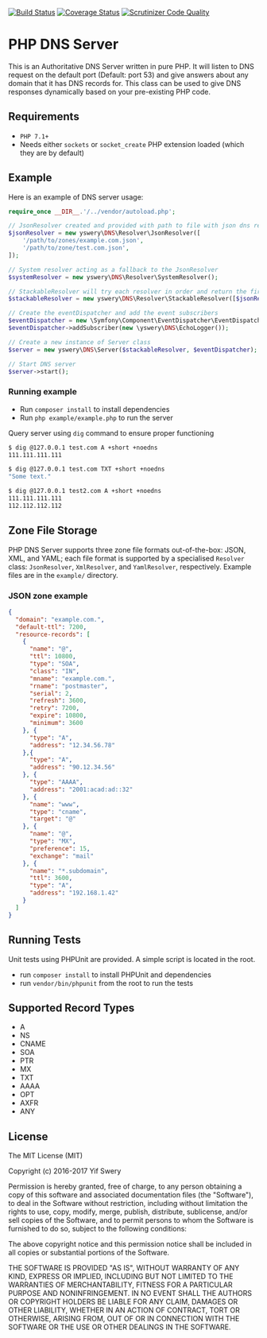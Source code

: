 [![Build Status](https://travis-ci.org/yswery/PHP-DNS-SERVER.svg)](https://travis-ci.org/yswery/PHP-DNS-SERVER)
[![Coverage Status](https://coveralls.io/repos/yswery/PHP-DNS-SERVER/badge.png)](https://coveralls.io/github/yswery/PHP-DNS-SERVER)
[![Scrutinizer Code Quality](https://scrutinizer-ci.com/g/samuelwilliams/PHP-DNS-SERVER/badges/quality-score.png)](https://scrutinizer-ci.com/g/samuelwilliams/PHP-DNS-SERVER/)


# PHP DNS Server

This is an Authoritative DNS Server written in pure PHP.
It will listen to DNS request on the default port (Default: port 53) and give answers about any domain that it has DNS records for.
This class can be used to give DNS responses dynamically based on your pre-existing PHP code.

## Requirements

* `PHP 7.1+`
* Needs either `sockets` or `socket_create` PHP extension loaded (which they are by default)

## Example

Here is an example of DNS server usage:
```php
require_once __DIR__.'/../vendor/autoload.php';

// JsonResolver created and provided with path to file with json dns records
$jsonResolver = new yswery\DNS\Resolver\JsonResolver([
    '/path/to/zones/example.com.json',
    '/path/to/zone/test.com.json',
]);

// System resolver acting as a fallback to the JsonResolver
$systemResolver = new yswery\DNS\Resolver\SystemResolver();

// StackableResolver will try each resolver in order and return the first match
$stackableResolver = new yswery\DNS\Resolver\StackableResolver([$jsonResolver, $systemResolver]);

// Create the eventDispatcher and add the event subscribers
$eventDispatcher = new \Symfony\Component\EventDispatcher\EventDispatcher();
$eventDispatcher->addSubscriber(new \yswery\DNS\EchoLogger());

// Create a new instance of Server class
$server = new yswery\DNS\Server($stackableResolver, $eventDispatcher);

// Start DNS server
$server->start();

```
### Running example

* Run `composer install` to install dependencies
* Run `php example/example.php` to run the server

Query server using `dig` command to ensure proper functioning
```bash
$ dig @127.0.0.1 test.com A +short +noedns
111.111.111.111

$ dig @127.0.0.1 test.com TXT +short +noedns
"Some text."

$ dig @127.0.0.1 test2.com A +short +noedns
111.111.111.111
112.112.112.112
```
## Zone File Storage
PHP DNS Server supports three zone file formats out-of-the-box: JSON, XML, and YAML; each file format
is supported by a specialised `Resolver` class: `JsonResolver`, `XmlResolver`, and `YamlResolver`,
respectively. Example files are in the `example/` directory.

### JSON zone example
```json
{
  "domain": "example.com.",
  "default-ttl": 7200,
  "resource-records": [
    {
      "name": "@",
      "ttl": 10800,
      "type": "SOA",
      "class": "IN",
      "mname": "example.com.",
      "rname": "postmaster",
      "serial": 2,
      "refresh": 3600,
      "retry": 7200,
      "expire": 10800,
      "minimum": 3600
    }, {
      "type": "A",
      "address": "12.34.56.78"
    },{
      "type": "A",
      "address": "90.12.34.56"
    }, {
      "type": "AAAA",
      "address": "2001:acad:ad::32"
    }, {
      "name": "www",
      "type": "cname",
      "target": "@"
    }, {
      "name": "@",
      "type": "MX",
      "preference": 15,
      "exchange": "mail"
    }, {
      "name": "*.subdomain",
      "ttl": 3600,
      "type": "A",
      "address": "192.168.1.42"
    }
  ]
}
```

## Running Tests

Unit tests using PHPUnit are provided. A simple script is located in the root.

* run `composer install` to install PHPUnit and dependencies
* run `vendor/bin/phpunit` from the root to run the tests

## Supported Record Types

* A
* NS
* CNAME
* SOA
* PTR
* MX
* TXT
* AAAA
* OPT
* AXFR
* ANY

## License

The MIT License (MIT)

Copyright (c) 2016-2017 Yif Swery

Permission is hereby granted, free of charge, to any person obtaining a copy of
this software and associated documentation files (the "Software"), to deal in
the Software without restriction, including without limitation the rights to
use, copy, modify, merge, publish, distribute, sublicense, and/or sell copies of
the Software, and to permit persons to whom the Software is furnished to do so,
subject to the following conditions:

The above copyright notice and this permission notice shall be included in all
copies or substantial portions of the Software.

THE SOFTWARE IS PROVIDED "AS IS", WITHOUT WARRANTY OF ANY KIND, EXPRESS OR
IMPLIED, INCLUDING BUT NOT LIMITED TO THE WARRANTIES OF MERCHANTABILITY, FITNESS
FOR A PARTICULAR PURPOSE AND NONINFRINGEMENT. IN NO EVENT SHALL THE AUTHORS OR
COPYRIGHT HOLDERS BE LIABLE FOR ANY CLAIM, DAMAGES OR OTHER LIABILITY, WHETHER
IN AN ACTION OF CONTRACT, TORT OR OTHERWISE, ARISING FROM, OUT OF OR IN
CONNECTION WITH THE SOFTWARE OR THE USE OR OTHER DEALINGS IN THE SOFTWARE.
